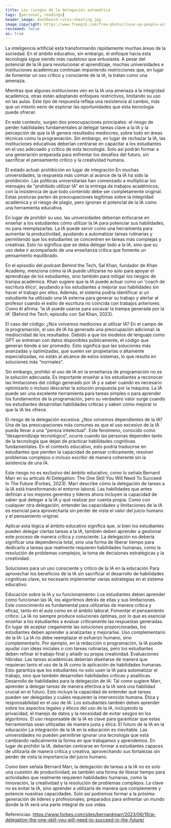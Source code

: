 ```yaml
---
title: Los riesgos de la delegación automática
tags: [personal, readings]
header_image: dashboard-rules-cheating.jpg
image_copyright: https://www.freepik.com/free-photo/close-up-people-with-thumbs-up_15501126.htm
reviewed: false
ai: true
---
```

La inteligencia artificial está transformando rápidamente muchas áreas de la sociedad. En el ámbito educativo, sin embargo, el enfoque hacia esta tecnología sigue siendo más cauteloso que entusiasta. A pesar del potencial de la IA para revolucionar el aprendizaje, muchas universidades e instituciones académicas continúan imponiendo restricciones que, en lugar de fomentar un uso crítico y consciente de la IA, la tratan como una amenaza.

Mientras que algunas instituciones ven en la IA una amenaza a la integridad académica, otras están adoptando enfoques restrictivos, limitando su uso en las aulas. Este tipo de respuesta refleja una resistencia al cambio, más que un intento serio de explorar las oportunidades que esta tecnología puede ofrecer.

En este contexto, surgen dos preocupaciones principales: el riesgo de perder habilidades fundamentales al delegar tareas clave a la IA y la percepción de que la IA genera resultados mediocres, sobre todo en áreas técnicas como la programación. Sin embargo, en lugar de rechazar la IA, las instituciones educativas deberían centrarse en capacitar a los estudiantes en el uso adecuado y crítico de esta tecnología. Solo así podrán formar a una generación preparada para enfrentar los desafíos del futuro, sin sacrificar el pensamiento crítico y la creatividad humana.

El estado actual: prohibición en lugar de integración
En muchas universidades, la respuesta más común al avance de la IA ha sido la prohibición. Las políticas universitarias han comenzado a multiplicar los mensajes de "prohibido utilizar IA" en la entrega de trabajos académicos, con la insistencia de que todo contenido debe ser completamente original. Estas posturas parten de preocupaciones legítimas sobre la integridad académica y el riesgo de plagio, pero ignoran el potencial de la IA como una herramienta educativa.

En lugar de prohibir su uso, las universidades deberían enfocarse en enseñar a los estudiantes cómo utilizar la IA para potenciar sus habilidades, no para reemplazarlas. La IA puede servir como una herramienta para aumentar la productividad, ayudando a automatizar tareas rutinarias y permitiendo que los estudiantes se concentren en tareas más complejas y creativas. Esto no significa que se deba delegar todo a la IA, sino que su uso debe ir acompañado de una enseñanza crítica que fomente un pensamiento equilibrado.

En el episodio del podcast Behind the Tech, Sal Khan, fundador de Khan Academy, menciona cómo la IA puede utilizarse no solo para apoyar el aprendizaje de los estudiantes, sino también para mitigar los riesgos de trampa académica. Khan sugiere que la IA puede actuar como un 'coach de escritura ético', ayudando a los estudiantes a mejorar sus habilidades sin hacer el trabajo por ellos. Además, el sistema podría identificar si un estudiante ha utilizado una IA externa para generar su trabajo y alertar al profesor cuando el estilo de escritura no coincida con trabajos anteriores. Como él afirma: 'la IA puede usarse para socavar la trampa generada por la IA' (Behind the Tech, episodio con Sal Khan, 2023).

El caso del código: ¿Nos volvemos mediocres al utilizar IA?
En el campo de la programación, el uso de IA ha generado una preocupación adicional: la mediocridad de los resultados. Debido a que los modelos de lenguaje como GPT se entrenan con datos disponibles públicamente, el código que generan tiende a ser promedio. Esto significa que las soluciones más avanzadas y optimizadas, que suelen ser propietarias o altamente especializadas, no están al alcance de estos sistemas, lo que resulta en soluciones más “normales”.

Sin embargo, prohibir el uso de IA en la enseñanza de programación no es la solución adecuada. Es importante enseñar a los estudiantes a reconocer las limitaciones del código generado por IA y a saber cuándo es necesario optimizarlo o incluso descartar la solución propuesta por la máquina. La IA puede ser una excelente herramienta para tareas simples o para aprender los fundamentos de la programación, pero su verdadero valor surge cuando los estudiantes desarrollan habilidades críticas y saben cómo mejorar lo que la IA les ofrece.

El riesgo de la delegación excesiva: ¿Nos volvemos dependientes de la IA?
Una de las preocupaciones más comunes es que el uso excesivo de la IA pueda llevar a una "pereza intelectual". Este fenómeno, conocido como “desaprendizaje tecnológico”, ocurre cuando las personas dependen tanto de la tecnología que dejan de practicar habilidades cognitivas fundamentales. En el contexto educativo, esto podría traducirse en estudiantes que pierden la capacidad de pensar críticamente, resolver problemas complejos o incluso escribir de manera coherente sin la asistencia de una IA.

Este riesgo no es exclusivo del ámbito educativo, como lo señala Bernard Marr en su artículo AI Delegation: The One Skill You Will Need To Succeed In The Future (Forbes, 2023). Marr describe cómo la delegación de tareas a la IA está transformando el entorno laboral. Las habilidades que antes definían a los mejores gerentes y líderes ahora incluyen la capacidad de saber qué delegar a la IA y qué realizar por cuenta propia. Como con cualquier otra delegación, entender las capacidades y limitaciones de la IA es esencial para aprovecharla sin perder de vista el valor del juicio humano y el pensamiento original.

Aplicar esta lógica al ámbito educativo significa que, si bien los estudiantes pueden delegar ciertas tareas a la IA, también deben aprender a gestionar este proceso de manera crítica y consciente. La delegación no debería significar una dependencia total, sino una forma de liberar tiempo para dedicarlo a tareas que realmente requieren habilidades humanas, como la resolución de problemas complejos, la toma de decisiones estratégicas y la creatividad.

Soluciones para un uso consciente y crítico de la IA en la educación
Para aprovechar los beneficios de la IA sin sacrificar el desarrollo de habilidades cognitivas clave, es necesario implementar varias estrategias en el sistema educativo:

Educación sobre la IA y su funcionamiento: Los estudiantes deben aprender cómo funcionan las IA, los algoritmos detrás de ellas y sus limitaciones. Este conocimiento es fundamental para utilizarlas de manera crítica y eficaz, tanto en el aula como en el ámbito laboral.
Fomentar el pensamiento crítico: La IA no siempre produce soluciones óptimas, por lo que es esencial enseñar a los estudiantes a evaluar críticamente las respuestas generadas. En lugar de aceptar ciegamente las soluciones proporcionadas, los estudiantes deben aprender a analizarlas y mejorarlas.
Uso complementario de la IA: La IA no debe reemplazar el esfuerzo humano, sino complementarlo. Por ejemplo, en la redacción o programación, la IA puede ayudar con ideas iniciales o con tareas rutinarias, pero los estudiantes deben refinar el trabajo final y añadir su propia creatividad.
Evaluaciones híbridas: Las tareas académicas deberían diseñarse de manera que requieran tanto el uso de la IA como la aplicación de habilidades humanas. Esto garantiza que los estudiantes no solo usen la IA para automatizar el trabajo, sino que también desarrollen habilidades críticas y analíticas.
Desarrollo de habilidades para la delegación de IA: Tal como sugiere Marr, aprender a delegar tareas de manera efectiva a la IA será una habilidad crucial en el futuro. Esto incluye la capacidad de entender qué tareas pueden ser delegadas y cuáles requieren la intervención humana.
Ética y responsabilidad en el uso de IA: Los estudiantes también deben aprender sobre los aspectos legales y éticos del uso de la IA, incluyendo la privacidad, el manejo de datos y la necesidad de evitar sesgos en los algoritmos. El uso responsable de la IA es clave para garantizar que estas herramientas sean utilizadas de manera justa y ética.
El futuro de la IA en la educación
La integración de la IA en la educación es inevitable. Las universidades no pueden permitirse ignorar una tecnología que está cambiando radicalmente la forma en que trabajamos y aprendemos. En lugar de prohibir la IA, deberían centrarse en formar a estudiantes capaces de utilizarla de manera crítica y creativa, aprovechando sus fortalezas sin perder de vista la importancia del juicio humano.

Como bien señala Bernard Marr, la delegación de tareas a la IA no es solo una cuestión de productividad; es también una forma de liberar tiempo para actividades que realmente requieren habilidades humanas, como la innovación, la creatividad y la resolución de problemas complejos. La clave no es evitar la IA, sino aprender a utilizarla de manera que complemente y potencie nuestras capacidades. Solo así podremos formar a la próxima generación de líderes y profesionales, preparados para enfrentar un mundo donde la IA será una parte integral de sus vidas.

Referencias:
https://www.forbes.com/sites/bernardmarr/2023/06/19/ai-delegation-the-one-skill-you-will-need-to-succeed-in-the-future/
